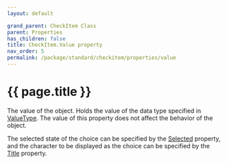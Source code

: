 ```yaml
---
layout: default

grand_parent: CheckItem Class
parent: Properties
has_children: false
title: CheckItem.Value property
nav_order: 5
permalink: /package/standard/checkitem/properties/value
---
```

# {{ page.title }}

The value of the object. Holds the value of the data type specified in [ValueType](/package/system/object/properties/valuetype).
The value of this property does not affect the behavior of the object.

The selected state of the choice can be specified by the [Selected](/package/standard/checkitem/properties/selected) property, and the character to be displayed as the choice can be specified by the [Title](/package/standard/checkitem/properties/title) property.